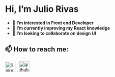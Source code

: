 # Hi, I’m Julio Rivas
- 👀 **I’m interested in Front end Developer**
- 🌱 **I’m currently improving my React knowledge**
- 💞️ **I’m looking to collaborate on design UI**


## 📫 How to reach me:

<a href="https://www.linkedin.com/in/julio-rivas-frontend" target="_blank">
  <img width="33" height="33" title="linkedin julio rivas" src="https://raw.githubusercontent.com/rahuldkjain/github-profile-readme-generator/master/src/images/icons/Social/linked-in-alt.svg"/></a>
  .
<a href="https://github.com/Juliorivasz" target="_blank">
  <img width="35" heigth="35" title="github julio rivas" src="https://assets.ifttt.com/images/channels/2107379463/icons/monochrome_large.png"/>
 </a>


<!---
Juliorivasz/Juliorivasz is a ✨ special ✨ repository because its `README.md` (this file) appears on your GitHub profile.
You can click the Preview link to take a look at your changes.
--->
